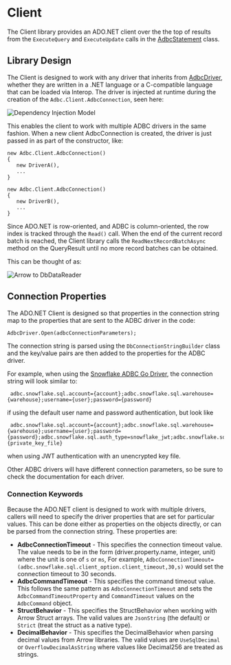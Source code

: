 <!--

 Licensed to the Apache Software Foundation (ASF) under one or more
 contributor license agreements.  See the NOTICE file distributed with
 this work for additional information regarding copyright ownership.
 The ASF licenses this file to You under the Apache License, Version 2.0
 (the "License"); you may not use this file except in compliance with
 the License.  You may obtain a copy of the License at

    http://www.apache.org/licenses/LICENSE-2.0

 Unless required by applicable law or agreed to in writing, software
 distributed under the License is distributed on an "AS IS" BASIS,
 WITHOUT WARRANTIES OR CONDITIONS OF ANY KIND, either express or implied.
 See the License for the specific language governing permissions and
 limitations under the License.

-->

# Client
The Client library provides an ADO.NET client over the the top of results from the `ExecuteQuery` and `ExecuteUpdate` calls in the [AdbcStatement](https://github.com/apache/arrow-adbc/blob/main/csharp/src/Apache.Arrow.Adbc/AdbcStatement.cs) class.


## Library Design
The Client is designed to work with any driver that inherits from [AdbcDriver](https://github.com/apache/arrow-adbc/blob/main/csharp/src/Apache.Arrow.Adbc/AdbcDriver.cs), whether they are written in a .NET language or a C-compatible language that can be loaded via Interop.
The driver is injected at runtime during the creation of the `Adbc.Client.AdbcConnection`, seen here:

![Dependency Injection Model](/docs/DependencyInjection.png "Dependency Injection Model")

This enables the client to work with multiple ADBC drivers in the same fashion. When a new client AdbcConnection is created, the driver is just passed in as part of the constructor, like:

```
new Adbc.Client.AdbcConnection()
{
   new DriverA(),
   ...
}

new Adbc.Client.AdbcConnection()
{
   new DriverB(),
   ...
}
```

Since ADO.NET is row-oriented, and ADBC is column-oriented, the row index is tracked through the `Read()` call. When the end of the current record batch is reached, the Client library calls the `ReadNextRecordBatchAsync` method on the QueryResult until no more record batches can be obtained.

This can be thought of as:

![Arrow to DbDataReader](/docs/Arrow-to-DbDataReader.png "Arrow to DbDataReader")

## Connection Properties
The ADO.NET Client is designed so that properties in the connection string map to the properties that are sent to the ADBC driver in the code:

```
AdbcDriver.Open(adbcConnectionParameters);
```

The connection string is parsed using the `DbConnectionStringBuilder` class and the key/value pairs are then added to the properties for the ADBC driver.

For example, when using the [Snowflake ADBC Go Driver](https://arrow.apache.org/adbc/main/driver/snowflake.html#client-options), the connection string will look similar to:

```
 adbc.snowflake.sql.account={account};adbc.snowflake.sql.warehouse={warehouse};username={user};password={password}
```

if using the default user name and password authentication, but look like

```
 adbc.snowflake.sql.account={account};adbc.snowflake.sql.warehouse={warehouse};username={user};password={password};adbc.snowflake.sql.auth_type=snowflake_jwt;adbc.snowflake.sql.client_option.jwt_private_key={private_key_file}
```

when using JWT authentication with an unencrypted key file.

Other ADBC drivers will have different connection parameters, so be sure to check the documentation for each driver.

### Connection Keywords
Because the ADO.NET client is designed to work with multiple drivers, callers will need to specify the driver properties that are set for particular values. This can be done either as properties on the objects directly, or can be parsed from the connection string.
These properties are:

- __AdbcConnectionTimeout__ - This specifies the connection timeout value. The value needs to be in the form (driver.property.name, integer, unit) where the unit is one of `s` or `ms`, For example, `AdbcConnectionTimeout=(adbc.snowflake.sql.client_option.client_timeout,30,s)` would set the connection timeout to 30 seconds.
- __AdbcCommandTimeout__ - This specifies the command timeout value. This follows the same pattern as `AdbcConnectionTimeout` and sets the `AdbcCommandTimeoutProperty` and `CommandTimeout` values on the `AdbcCommand` object.
- __StructBehavior__ - This specifies the StructBehavior when working with Arrow Struct arrays. The valid values are `JsonString` (the default) or `Strict` (treat the struct as a native type).
- __DecimalBehavior__ - This specifies the DecimalBehavior when parsing decimal values from Arrow libraries. The valid values are `UseSqlDecimal` or `OverflowDecimalAsString` where values like Decimal256 are treated as strings.
